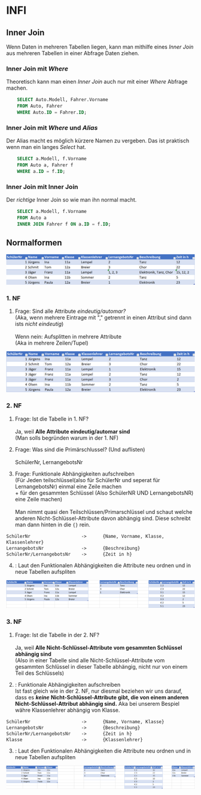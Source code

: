 # INFI


## Inner Join


Wenn Daten in mehreren Tabellen liegen, kann man mithilfe eines *Inner Join* aus mehreren Tabellen in einer Abfrage Daten ziehen.



### Inner Join mit *Where*

Theoretisch kann man einen *Inner Join* auch nur mit einer *Where* Abfrage machen.

```SQL
    SELECT Auto.Modell, Fahrer.Vorname
    FROM Auto, Fahrer
    WHERE Auto.ID = Fahrer.ID;
```


### Inner Join mit *Where* und *Alias*

Der Alias macht es möglich kürzere Namen zu vergeben. Das ist praktisch wenn man ein langes *Select* hat.

```SQL
    SELECT a.Modell, f.Vorname
    FROM Auto a, Fahrer f
    WHERE a.ID = f.ID;
```


### Inner Join mit Inner Join

Der *richtige* Inner Join so wie man ihn normal macht.

```SQL
    SELECT a.Modell, f.Vorname
    FROM Auto a
    INNER JOIN Fahrer f ON a.ID = f.ID;
```






## Normalformen


![Tabelle1](/img/Tabelle1.png)


### 1. NF

1. Frage: Sind alle Attribute *eindeutig/automar?*\
(Aka, wenn mehrere Eintrage mit "," getrennt in einen Attribut sind dann ists *nicht eindeutig*)
\
\
Wenn nein: Aufsplitten in mehrere Attribute\
(Aka in mehrere Zeilen/Tupel)

![Tabelle2](/img/Tabelle2.png)



### 2. NF

1. Frage: Ist die Tabelle in 1. NF?\
\
Ja, weil **Alle Attribute eindeutig/automar sind**\
(Man solls begründen warum in der 1. NF)

2. Frage: Was sind die Primärschlussel? (Und auflisten)\
\
SchülerNr, LernangebotsNr

3. Frage: Funktionale Abhängigkeiten aufschreiben\
(Für Jeden teilschlüssel(also für SchülerNr und seperat für LernangebotsNr) einmal eine Zeile machen\
\+ für den gesammten Schlüssel (Also SchülerNR UND LernangebotsNR) eine Zeile machen)
\
\
Man nimmt quasi den Teilschlüssen/Primarschlüssel und schaut welche anderen Nicht-Schlüssel-Attribute davon abhängig sind. Diese schreibt man dann hinten in die `{}` rein.

```
SchülerNr                   ->      {Name, Vorname, Klasse, Klassenlehrer}
LernangebotsNr              ->      {Beschreibung}
SchülerNr/LernangebotsNr    ->      {Zeit in h}
```

4. : Laut den Funktionalen Abhängigkeiten die Attribute neu ordnen und in neue Tabellen aufspliten

![Tabelle3](/img/Tabelle3.png)



### 3. NF

1. Frage: Ist die Tabelle in der 2. NF?\
\
Ja, weil **Alle Nicht-Schlüssel-Attribute vom gesammten Schlüssel abhängig sind**\
(Also in einer Tabelle sind alle Nicht-Schlüssel-Attribute vom gesammten Schlüssel in dieser Tabelle abhängig, nicht nur von einem Teil des Schlüssels)

2. : Funktionale Abhängigkeiten aufschreiben\
Ist fast gleich wie in der 2. NF, nur diesmal beziehen wir uns darauf, dass es ***keine*** **Nicht-Schlüssel-Attribute gibt, die von einem anderen Nicht-Schlüssel-Attribut abhängig sind.** Aka bei unserem Bespiel währe Klassenlehrer abhängig von Klasse.

```
SchülerNr                   ->      {Name, Vorname, Klasse}
LernangebotsNr              ->      {Beschreibung}
SchülerNr/LernangebotsNr    ->      {Zeit in h}
Klasse                      ->      {Klassenlehrer}
```

3. : Laut den Funktionalen Abhängigkeiten die Attribute neu ordnen und in neue Tabellen aufspliten

![Tabelle4](/img/Tabelle4.png)





